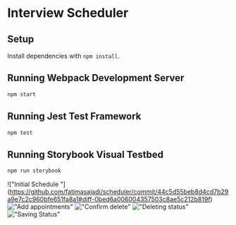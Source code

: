 # Interview Scheduler

## Setup

Install dependencies with `npm install`.

## Running Webpack Development Server

```sh
npm start
```

## Running Jest Test Framework

```sh
npm test
```

## Running Storybook Visual Testbed

```sh
npm run storybook
```

!["Initial Schedule "] (https://github.com/fatimasajadi/scheduler/commit/44c5d55beb8d4cd7b29a9e7c2c960bfe651fa8a1#diff-0bed6a006004357503c8ae5c212b819f)
!["Add appointments"](https://github.com/fatimasajadi/scheduler/commit/44c5d55beb8d4cd7b29a9e7c2c960bfe651fa8a1#diff-0bed6a006004357503c8ae5c212b819f)
!["Confirm delete"](https://github.com/fatimasajadi/scheduler/commit/44c5d55beb8d4cd7b29a9e7c2c960bfe651fa8a1#diff-b091c4198a94e9f8cb1635482c040184)
!["Deleting status"](https://github.com/fatimasajadi/scheduler/commit/44c5d55beb8d4cd7b29a9e7c2c960bfe651fa8a1#diff-32aa30ede6a67950b96aad6a154af02e)
!["Saving Status"](https://github.com/fatimasajadi/scheduler/commit/44c5d55beb8d4cd7b29a9e7c2c960bfe651fa8a1#diff-3cce4779d86013552401a2f2bfb65949)
